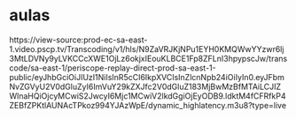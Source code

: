 # aulas


https://view-source:prod-ec-sa-east-1.video.pscp.tv/Transcoding/v1/hls/N9ZaVRJKjNPu1EYH0KMQWwYYzwr6lj3MtLDVNy9yLVKCCcXWE1OjLz6okjxIEouKLBCE1Fp8ZFLnI3hpypscJw/transcode/sa-east-1/periscope-replay-direct-prod-sa-east-1-public/eyJhbGciOiJIUzI1NiIsInR5cCI6IkpXVCIsInZlcnNpb24iOiIyIn0.eyJFbmNvZGVyU2V0dGluZyI6ImVuY29kZXJfc2V0dGluZ183MjBwMzBfMTAiLCJIZWlnaHQiOjcyMCwiS2JwcyI6Mjc1MCwiV2lkdGgiOjEyODB9.ldktM4fCFRfkP4ZEBfZPKtlAUNAcTPkoz994YJAzWpE/dynamic_highlatency.m3u8?type=live
